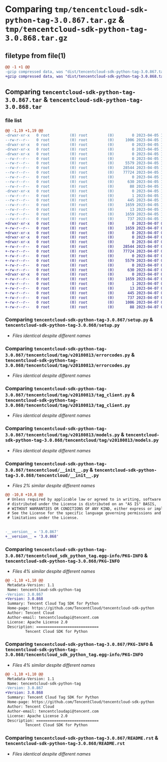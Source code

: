 # Comparing `tmp/tencentcloud-sdk-python-tag-3.0.867.tar.gz` & `tmp/tencentcloud-sdk-python-tag-3.0.868.tar.gz`

## filetype from file(1)

```diff
@@ -1 +1 @@
-gzip compressed data, was "dist/tencentcloud-sdk-python-tag-3.0.867.tar", last modified: Wed Apr  5 16:48:55 2023, max compression
+gzip compressed data, was "dist/tencentcloud-sdk-python-tag-3.0.868.tar", last modified: Fri Apr  7 00:56:13 2023, max compression
```

## Comparing `tencentcloud-sdk-python-tag-3.0.867.tar` & `tencentcloud-sdk-python-tag-3.0.868.tar`

### file list

```diff
@@ -1,19 +1,19 @@
-drwxr-xr-x   0 root         (0) root         (0)        0 2023-04-05 16:48:55.000000 tencentcloud-sdk-python-tag-3.0.867/
--rw-r--r--   0 root         (0) root         (0)     1006 2023-04-05 16:48:55.000000 tencentcloud-sdk-python-tag-3.0.867/setup.py
-drwxr-xr-x   0 root         (0) root         (0)        0 2023-04-05 16:48:55.000000 tencentcloud-sdk-python-tag-3.0.867/tencentcloud/
-drwxr-xr-x   0 root         (0) root         (0)        0 2023-04-05 16:48:55.000000 tencentcloud-sdk-python-tag-3.0.867/tencentcloud/tag/
-drwxr-xr-x   0 root         (0) root         (0)        0 2023-04-05 16:48:55.000000 tencentcloud-sdk-python-tag-3.0.867/tencentcloud/tag/v20180813/
--rw-r--r--   0 root         (0) root         (0)        0 2023-04-05 16:48:55.000000 tencentcloud-sdk-python-tag-3.0.867/tencentcloud/tag/v20180813/__init__.py
--rw-r--r--   0 root         (0) root         (0)     5579 2023-04-05 16:48:55.000000 tencentcloud-sdk-python-tag-3.0.867/tencentcloud/tag/v20180813/errorcodes.py
--rw-r--r--   0 root         (0) root         (0)    28544 2023-04-05 16:48:55.000000 tencentcloud-sdk-python-tag-3.0.867/tencentcloud/tag/v20180813/tag_client.py
--rw-r--r--   0 root         (0) root         (0)    77724 2023-04-05 16:48:55.000000 tencentcloud-sdk-python-tag-3.0.867/tencentcloud/tag/v20180813/models.py
--rw-r--r--   0 root         (0) root         (0)        0 2023-04-05 16:48:55.000000 tencentcloud-sdk-python-tag-3.0.867/tencentcloud/tag/__init__.py
--rw-r--r--   0 root         (0) root         (0)      630 2023-04-05 16:48:55.000000 tencentcloud-sdk-python-tag-3.0.867/tencentcloud/__init__.py
--rw-r--r--   0 root         (0) root         (0)       88 2023-04-05 16:48:55.000000 tencentcloud-sdk-python-tag-3.0.867/setup.cfg
-drwxr-xr-x   0 root         (0) root         (0)        0 2023-04-05 16:48:55.000000 tencentcloud-sdk-python-tag-3.0.867/tencentcloud_sdk_python_tag.egg-info/
--rw-r--r--   0 root         (0) root         (0)        1 2023-04-05 16:48:55.000000 tencentcloud-sdk-python-tag-3.0.867/tencentcloud_sdk_python_tag.egg-info/dependency_links.txt
--rw-r--r--   0 root         (0) root         (0)      445 2023-04-05 16:48:55.000000 tencentcloud-sdk-python-tag-3.0.867/tencentcloud_sdk_python_tag.egg-info/SOURCES.txt
--rw-r--r--   0 root         (0) root         (0)     1659 2023-04-05 16:48:55.000000 tencentcloud-sdk-python-tag-3.0.867/tencentcloud_sdk_python_tag.egg-info/PKG-INFO
--rw-r--r--   0 root         (0) root         (0)       13 2023-04-05 16:48:55.000000 tencentcloud-sdk-python-tag-3.0.867/tencentcloud_sdk_python_tag.egg-info/top_level.txt
--rw-r--r--   0 root         (0) root         (0)     1659 2023-04-05 16:48:55.000000 tencentcloud-sdk-python-tag-3.0.867/PKG-INFO
--rw-r--r--   0 root         (0) root         (0)      737 2023-04-05 16:48:55.000000 tencentcloud-sdk-python-tag-3.0.867/README.rst
+drwxr-xr-x   0 root         (0) root         (0)        0 2023-04-07 00:56:13.000000 tencentcloud-sdk-python-tag-3.0.868/
+-rw-r--r--   0 root         (0) root         (0)     1659 2023-04-07 00:56:13.000000 tencentcloud-sdk-python-tag-3.0.868/PKG-INFO
+drwxr-xr-x   0 root         (0) root         (0)        0 2023-04-07 00:56:13.000000 tencentcloud-sdk-python-tag-3.0.868/tencentcloud/
+drwxr-xr-x   0 root         (0) root         (0)        0 2023-04-07 00:56:13.000000 tencentcloud-sdk-python-tag-3.0.868/tencentcloud/tag/
+drwxr-xr-x   0 root         (0) root         (0)        0 2023-04-07 00:56:13.000000 tencentcloud-sdk-python-tag-3.0.868/tencentcloud/tag/v20180813/
+-rw-r--r--   0 root         (0) root         (0)    28544 2023-04-07 00:56:13.000000 tencentcloud-sdk-python-tag-3.0.868/tencentcloud/tag/v20180813/tag_client.py
+-rw-r--r--   0 root         (0) root         (0)    77724 2023-04-07 00:56:13.000000 tencentcloud-sdk-python-tag-3.0.868/tencentcloud/tag/v20180813/models.py
+-rw-r--r--   0 root         (0) root         (0)        0 2023-04-07 00:56:13.000000 tencentcloud-sdk-python-tag-3.0.868/tencentcloud/tag/v20180813/__init__.py
+-rw-r--r--   0 root         (0) root         (0)     5579 2023-04-07 00:56:13.000000 tencentcloud-sdk-python-tag-3.0.868/tencentcloud/tag/v20180813/errorcodes.py
+-rw-r--r--   0 root         (0) root         (0)        0 2023-04-07 00:56:13.000000 tencentcloud-sdk-python-tag-3.0.868/tencentcloud/tag/__init__.py
+-rw-r--r--   0 root         (0) root         (0)      630 2023-04-07 00:56:13.000000 tencentcloud-sdk-python-tag-3.0.868/tencentcloud/__init__.py
+drwxr-xr-x   0 root         (0) root         (0)        0 2023-04-07 00:56:13.000000 tencentcloud-sdk-python-tag-3.0.868/tencentcloud_sdk_python_tag.egg-info/
+-rw-r--r--   0 root         (0) root         (0)     1659 2023-04-07 00:56:13.000000 tencentcloud-sdk-python-tag-3.0.868/tencentcloud_sdk_python_tag.egg-info/PKG-INFO
+-rw-r--r--   0 root         (0) root         (0)        1 2023-04-07 00:56:13.000000 tencentcloud-sdk-python-tag-3.0.868/tencentcloud_sdk_python_tag.egg-info/dependency_links.txt
+-rw-r--r--   0 root         (0) root         (0)       13 2023-04-07 00:56:13.000000 tencentcloud-sdk-python-tag-3.0.868/tencentcloud_sdk_python_tag.egg-info/top_level.txt
+-rw-r--r--   0 root         (0) root         (0)      445 2023-04-07 00:56:13.000000 tencentcloud-sdk-python-tag-3.0.868/tencentcloud_sdk_python_tag.egg-info/SOURCES.txt
+-rw-r--r--   0 root         (0) root         (0)      737 2023-04-07 00:56:13.000000 tencentcloud-sdk-python-tag-3.0.868/README.rst
+-rw-r--r--   0 root         (0) root         (0)     1006 2023-04-07 00:56:13.000000 tencentcloud-sdk-python-tag-3.0.868/setup.py
+-rw-r--r--   0 root         (0) root         (0)       88 2023-04-07 00:56:13.000000 tencentcloud-sdk-python-tag-3.0.868/setup.cfg
```

### Comparing `tencentcloud-sdk-python-tag-3.0.867/setup.py` & `tencentcloud-sdk-python-tag-3.0.868/setup.py`

 * *Files identical despite different names*

### Comparing `tencentcloud-sdk-python-tag-3.0.867/tencentcloud/tag/v20180813/errorcodes.py` & `tencentcloud-sdk-python-tag-3.0.868/tencentcloud/tag/v20180813/errorcodes.py`

 * *Files identical despite different names*

### Comparing `tencentcloud-sdk-python-tag-3.0.867/tencentcloud/tag/v20180813/tag_client.py` & `tencentcloud-sdk-python-tag-3.0.868/tencentcloud/tag/v20180813/tag_client.py`

 * *Files identical despite different names*

### Comparing `tencentcloud-sdk-python-tag-3.0.867/tencentcloud/tag/v20180813/models.py` & `tencentcloud-sdk-python-tag-3.0.868/tencentcloud/tag/v20180813/models.py`

 * *Files identical despite different names*

### Comparing `tencentcloud-sdk-python-tag-3.0.867/tencentcloud/__init__.py` & `tencentcloud-sdk-python-tag-3.0.868/tencentcloud/__init__.py`

 * *Files 2% similar despite different names*

```diff
@@ -10,8 +10,8 @@
 # Unless required by applicable law or agreed to in writing, software
 # distributed under the License is distributed on an "AS IS" BASIS,
 # WITHOUT WARRANTIES OR CONDITIONS OF ANY KIND, either express or implied.
 # See the License for the specific language governing permissions and
 # limitations under the License.
 
 
-__version__ = '3.0.867'
+__version__ = '3.0.868'
```

### Comparing `tencentcloud-sdk-python-tag-3.0.867/tencentcloud_sdk_python_tag.egg-info/PKG-INFO` & `tencentcloud-sdk-python-tag-3.0.868/PKG-INFO`

 * *Files 4% similar despite different names*

```diff
@@ -1,10 +1,10 @@
 Metadata-Version: 1.1
 Name: tencentcloud-sdk-python-tag
-Version: 3.0.867
+Version: 3.0.868
 Summary: Tencent Cloud Tag SDK for Python
 Home-page: https://github.com/TencentCloud/tencentcloud-sdk-python
 Author: Tencent Cloud
 Author-email: tencentcloudapi@tencent.com
 License: Apache License 2.0
 Description: ============================
         Tencent Cloud SDK for Python
```

### Comparing `tencentcloud-sdk-python-tag-3.0.867/PKG-INFO` & `tencentcloud-sdk-python-tag-3.0.868/tencentcloud_sdk_python_tag.egg-info/PKG-INFO`

 * *Files 4% similar despite different names*

```diff
@@ -1,10 +1,10 @@
 Metadata-Version: 1.1
 Name: tencentcloud-sdk-python-tag
-Version: 3.0.867
+Version: 3.0.868
 Summary: Tencent Cloud Tag SDK for Python
 Home-page: https://github.com/TencentCloud/tencentcloud-sdk-python
 Author: Tencent Cloud
 Author-email: tencentcloudapi@tencent.com
 License: Apache License 2.0
 Description: ============================
         Tencent Cloud SDK for Python
```

### Comparing `tencentcloud-sdk-python-tag-3.0.867/README.rst` & `tencentcloud-sdk-python-tag-3.0.868/README.rst`

 * *Files identical despite different names*

